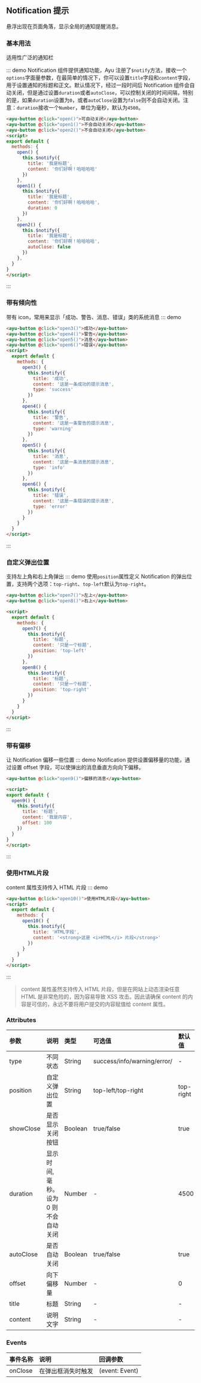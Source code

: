 ## Notification 提示
悬浮出现在页面角落，显示全局的通知提醒消息。
### 基本用法
适用性广泛的通知栏
<style scoped>
.ayu-button {
  margin-right: 5px;
}
</style>
<script>
export default {
  methods: {
    open() {
      this.$notify({
        title: '我是标题',
        content: '你们好啊！哈哈哈哈'
      })
    },
    open1() {
      this.$notify({
        title: '我是标题',
        content: '你们好啊！哈哈哈哈',
        duration: 0
      })
    },
    open2() {
      this.$notify({
        title: '我是标题',
        content: '你们好啊！哈哈哈哈',
        autoClose: false
      })
    },
    open3() {
        this.$notify({
          title: '成功',
          content: '这是一条成功的提示消息',
          type: 'success'
        })
      },
    open4() {
      this.$notify({
        title: '警告',
        content: '这是一条警告的提示消息',
        type: 'warning'
      })
    },
    open5() {
      this.$notify({
        title: '消息',
        content: '这是一条消息的提示消息',
        type: 'info'
      })
    },
    open6() {
      this.$notify({
        title: '错误',
        content: '这是一条错误的提示消息',
        type: 'error'
      })
    },
    open7() {
      this.$notify({
        title: '标题',
        content: '只是一个标题',
        position: 'top-left'
      })
    },
    open8() {
      this.$notify({
        title: '标题',
        content: '只是一个标题',
        position: 'top-right'
      })
    },
    open9() {
      this.$notify({
        title: '标题',
        content: '我是内容',
        offset: 100
      })
    },
    open10() {
      this.$notify({
        title: 'HTML字段',
        content: '<strong>这是 <i>HTML</i> 片段</strong>'
      })
    }
  }
}
</script>
::: demo Notification 组件提供通知功能，Ayu 注册了`$notify`方法，接收一个`options`字面量参数，在最简单的情况下，你可以设置`title`字段和`content`字段，用于设置通知的标题和正文。默认情况下，经过一段时间后 Notification 组件会自动关闭，但是通过设置`duration`或者`autoClose`，可以控制关闭的时间间隔，特别的是，如果`duration`设置为`0`，或者`autoClose`设置为`false`则不会自动关闭。注意：`duration`接收一个`Number`，单位为毫秒，默认为`4500`。
``` html
<ayu-button @click="open()">可自动关闭</ayu-button>
<ayu-button @click="open1()">不会自动关闭</ayu-button>
<ayu-button @click="open2()">不会自动关闭</ayu-button>
<script>
export default {
  methods: {
    open() {
      this.$notify({
        title: '我是标题',
        content: '你们好啊！哈哈哈哈'
      })
    },
    open1() {
      this.$notify({
        title: '我是标题',
        content: '你们好啊！哈哈哈哈',
        duration: 0
      })
    },
    open2() {
      this.$notify({
        title: '我是标题',
        content: '你们好啊！哈哈哈哈',
        autoClose: false
      })
    },
  }
}
</script>
```
:::

### 带有倾向性
带有 icon，常用来显示「成功、警告、消息、错误」类的系统消息
::: demo
``` html
<ayu-button @click="open3()">成功</ayu-button>
<ayu-button @click="open4()">警告</ayu-button>
<ayu-button @click="open5()">消息</ayu-button>
<ayu-button @click="open6()">错误</ayu-button>
<script>
  export default {
    methods: {
      open3() {
        this.$notify({
          title: '成功',
          content: '这是一条成功的提示消息',
          type: 'success'
        })
      },
      open4() {
        this.$notify({
          title: '警告',
          content: '这是一条警告的提示消息',
          type: 'warning'
        })
      },
      open5() {
        this.$notify({
          title: '消息',
          content: '这是一条消息的提示消息',
          type: 'info'
        })
      },
      open6() {
        this.$notify({
          title: '错误',
          content: '这是一条错误的提示消息',
          type: 'error'
        })
      }
    }
  }
</script>
```
:::

### 自定义弹出位置
支持左上角和右上角弹出
::: demo 使用`position`属性定义 Notification 的弹出位置，支持两个选项：`top-right`、`top-left`默认为`top-right`。
``` html
<ayu-button @click="open7()">左上</ayu-button>
<ayu-button @click="open8()">右上</ayu-button>

<script>
  export default {
    methods: {
      open7() {
        this.$notify({
          title: '标题',
          content: '只是一个标题',
          position: 'top-left'
        })
      },
      open8() {
        this.$notify({
          title: '标题',
          content: '只是一个标题',
          position: 'top-right'
        })
      }
    }
  }
</script>
```
:::

### 带有偏移
让 Notification 偏移一些位置
::: demo Notification 提供设置偏移量的功能，通过设置 offset 字段，可以使弹出的消息垂直方向向下偏移。
``` html
<ayu-button @click="open9()">偏移的消息</ayu-button>

<script>
export default {
  open9() {
    this.$notify({
      title: '标题',
      content: '我是内容',
      offset: 100
    })
  }
}
</script>
```
:::

### 使用HTML片段
content 属性支持传入 HTML 片段
::: demo
``` html
<ayu-button @click="open10()">使用HTML片段</ayu-button>
<script>
  export default {
    methods: {
      open10() {
        this.$notify({
          title: 'HTML字段',
          content: '<strong>这是 <i>HTML</i> 片段</strong>'
        })
      }
    }
  }
</script>
```
:::
> content 属性虽然支持传入 HTML 片段，但是在网站上动态渲染任意 HTML 是非常危险的，因为容易导致 XSS 攻击。因此请确保 content 的内容是可信的，永远不要将用户提交的内容赋值给 content 属性。

### Attributes
|参数|说明|类型|可选值|默认值
|:---|:---|:---|:---|:---
|type|不同状态|String|success/info/warning/error/|-
|position|自定义弹出位置|String|top-left/top-right|top-right
|showClose|是否显示关闭按钮|Boolean|true/false|true
|duration|显示时间, 毫秒。设为 0 则不会自动关闭|Number|-|4500
|autoClose|是否自动关闭|Boolean|true/false|true
|offset|向下偏移量|Number|-|0
|title|标题|String|-|-
|content|说明文字|String|-|-

### Events
事件名称|说明|回调参数
:---|:---|:---
onClose|在弹出框消失时触发|(event: Event)
